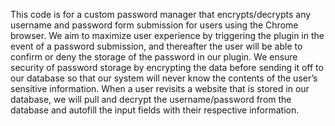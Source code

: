 This code is for a custom password manager that encrypts/decrypts any username and password form submission for users using the Chrome browser. We aim to maximize user experience by triggering the plugin in the event of a password submission, and thereafter the user will be able to confirm or deny the storage of the password in our plugin. We ensure security of password storage by encrypting the data before sending it off to our database so that our system will never know the contents of the user’s sensitive information. When a user revisits a website that is stored in our database, we will pull and decrypt the username/password from the database and autofill the input fields with their respective information.
